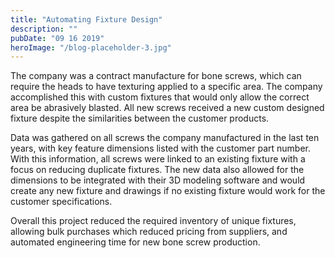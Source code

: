 ```yaml
---
title: "Automating Fixture Design"
description: ""
pubDate: "09 16 2019"
heroImage: "/blog-placeholder-3.jpg"
---
```


The company was a contract manufacture for bone screws, which can require the heads to have texturing applied to a specific area. The company accomplished this with custom fixtures that would only allow the correct area be abrasively blasted.  All new screws received a new custom designed fixture despite the similarities between the customer products.

Data was gathered on all screws the company manufactured in the last ten years, with key feature dimensions listed with the customer part number. With this information, all screws were linked to an existing fixture with a focus on reducing duplicate fixtures. The new data also allowed for the dimensions to be integrated with their 3D modeling software and would create any new fixture and drawings if no existing fixture would work for the customer specifications.

Overall this project reduced the required inventory of unique fixtures, allowing bulk purchases which reduced pricing from suppliers, and automated engineering time for new bone screw production.
